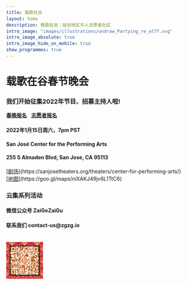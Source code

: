 ```yaml
---
title: 载歌在谷
layout: home
description: 载歌在谷：硅谷地区华人志愿者社区
intro_image: "images/illustrations/undraw_Partying_re_at7f.svg"
intro_image_absolute: true
intro_image_hide_on_mobile: true
show_programmes: true
---
```

# 载歌在谷春节晚会
<h3>我们开始征集2022年节目、招募主持人啦!</h3>
<a class="button home-button" href="/gala"><b>春晚报名</b></a> 
&nbsp; <a class="button" href="https://docs.google.com/forms/d/e/1FAIpQLSepoCkWFIVBIVNc4NdbBzf33wXHiHPQwyVty0rOycKusMG3LA/viewform"><b>志愿者报名</b></a>

<h4>2022年1月15日周六，7pm PST</h4>
<h4>San José Center for the Performing Arts</h4>
<h4>255 S Almaden Blvd, San Jose, CA 95113 </h4>
[<u>剧场</u>](https://sanjosetheaters.org/theaters/center-for-performing-arts/) &nbsp; [<u>地图</u>](https://goo.gl/maps/niXAKJ49jv6L1TtC6)<br>

<h3>云集系列活动</h3>
<h4>微信公众号 ZaiGeZaiGu</h4>
<h4>联系我们 contact-us@zgzg.io<h4><br>

<img alt="微信公众号二维码" src="images/qrcode.png" height=100 />
